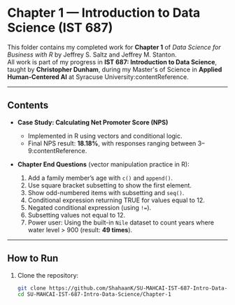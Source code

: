 # Chapter 1 — Introduction to Data Science (IST 687)

This folder contains my completed work for **Chapter 1** of *Data Science for Business with R* by Jeffrey S. Saltz and Jeffrey M. Stanton.  
All work is part of my progress in **IST 687: Introduction to Data Science**, taught by **Christopher Dunham**, during my Master's of Science in **Applied Human-Centered AI** at Syracuse University:contentReference.

---

## Contents
- **Case Study: Calculating Net Promoter Score (NPS)**  
  - Implemented in R using vectors and conditional logic.  
  - Final NPS result: **18.18%**, with responses ranging between 3–9:contentReference.

- **Chapter End Questions** (vector manipulation practice in R):  
  1. Add a family member’s age with `c()` and `append()`.  
  2. Use square bracket subsetting to show the first element.  
  3. Show odd-numbered items with subsetting and `seq()`.  
  4. Conditional expression returning TRUE for values equal to 12.  
  5. Negated conditional expression (using `!=`).  
  6. Subsetting values not equal to 12.  
  7. Power user: Using the built-in `Nile` dataset to count years where water level > 900 (result: **49 times**).

---

## How to Run
1. Clone the repository:
   ```bash
   git clone https://github.com/ShahaanK/SU-MAHCAI-IST-687-Intro-Data-Science.git
   cd SU-MAHCAI-IST-687-Intro-Data-Science/Chapter-1

